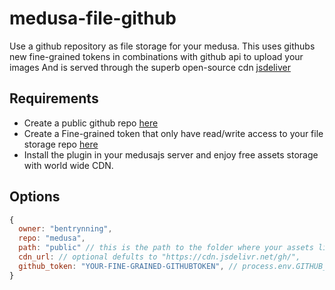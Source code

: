 # medusa-file-github

Use a github repository as file storage for your medusa.
This uses githubs new fine-grained tokens in combinations with github api to upload your images
And is served through the superb open-source cdn [jsdeliver](https://www.jsdelivr.com/)

## Requirements
- Create a public github repo [here](https://github.com/new)
- Create a Fine-grained token that only have read/write access to your file storage repo [here](https://github.com/settings/personal-access-tokens/new)
- Install the plugin in your medusajs server and enjoy free assets storage with world wide CDN.

## Options

```js
{
  owner: "bentrynning",
  repo: "medusa",
  path: "public" // this is the path to the folder where your assets live
  cdn_url: // optional defults to "https://cdn.jsdelivr.net/gh/",
  github_token: "YOUR-FINE-GRAINED-GITHUBTOKEN", // process.env.GITHUB_TOKEN
}
```